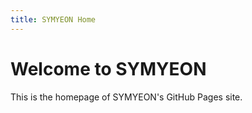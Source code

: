 ```yaml
---
title: SYMYEON Home
---
```


# Welcome to SYMYEON

This is the homepage of SYMYEON's GitHub Pages site.
